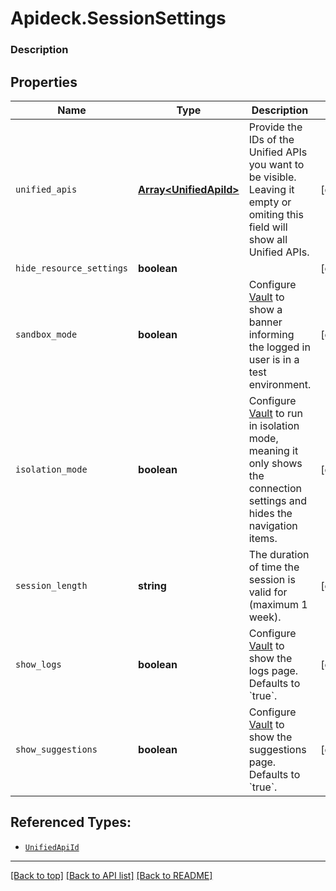 # Apideck.SessionSettings

### Description

## Properties
Name | Type | Description | Notes
------------ | ------------- | ------------- | -------------
`unified_apis` | [**Array&lt;UnifiedApiId&gt;**](UnifiedApiId.md) | Provide the IDs of the Unified APIs you want to be visible. Leaving it empty or omiting this field will show all Unified APIs. | [optional] 
`hide_resource_settings` | **boolean** |  | [optional] 
`sandbox_mode` | **boolean** | Configure [Vault](/apis/vault/reference#section/Get-Started) to show a banner informing the logged in user is in a test environment. | [optional] 
`isolation_mode` | **boolean** | Configure [Vault](/apis/vault/reference#section/Get-Started) to run in isolation mode, meaning it only shows the connection settings and hides the navigation items. | [optional] 
`session_length` | **string** | The duration of time the session is valid for (maximum 1 week). | [optional] 
`show_logs` | **boolean** | Configure [Vault](/apis/vault/reference#section/Get-Started) to show the logs page. Defaults to &#x60;true&#x60;. | [optional] 
`show_suggestions` | **boolean** | Configure [Vault](/apis/vault/reference#section/Get-Started) to show the suggestions page. Defaults to &#x60;true&#x60;. | [optional] 





## Referenced Types:
* [`UnifiedApiId`](UnifiedApiId.md)







---

[[Back to top]](#) [[Back to API list]](../../../../README.md#documentation-for-api-endpoints) [[Back to README]](../../../../README.md)


